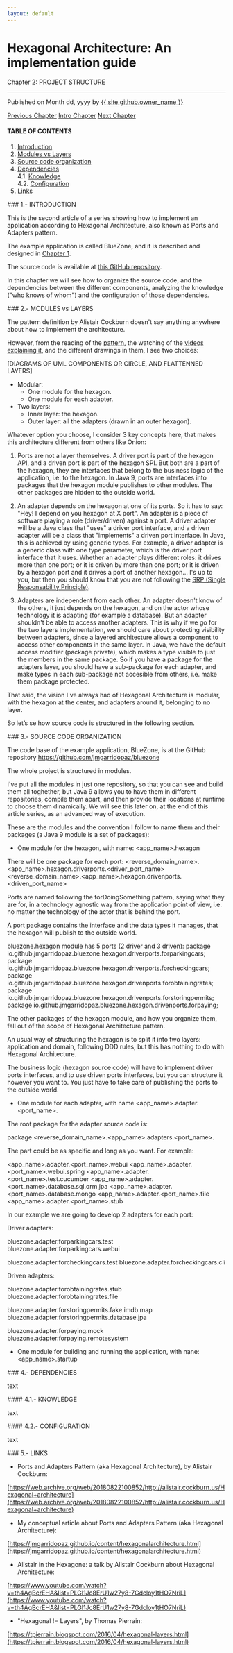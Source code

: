 ```yaml
---
layout: default
---
```


<div id="title">
<h1>Hexagonal Architecture: An implementation guide</h1>
<p>Chapter 2: PROJECT STRUCTURE</p>
<hr>
<span class="credits right">Published on Month dd, yyyy by <a href="{{ site.github.owner_url }}">{{ site.github.owner_name }}</a></span>
</div>

[Previous Chapter](https://jmgarridopaz.github.io/content/hexagonalarchitecture-ig/chapter1.html)
[Intro Chapter](https://jmgarridopaz.github.io/content/hexagonalarchitecture-ig/intro.html)
[Next Chapter](https://jmgarridopaz.github.io/content/hexagonalarchitecture-ig/chapter3.html)

#### TABLE OF CONTENTS

1. [Introduction](#tc1)
2. [Modules vs Layers](#tc2)
3. [Source code organization](#tc3)
4. [Dependencies](#tc4)  
4.1. [Knowledge](#tc4-1)  
4.2. [Configuration](#tc4-2)
5. [Links](#tc5)

<div id="tc1"></div>
### 1.- INTRODUCTION

This is the second article of a series showing how to implement an application according to Hexagonal Architecture, also known as Ports and Adapters pattern.

The example application is called BlueZone, and it is described and designed in <a target="_blank" href="https://jmgarridopaz.github.io/content/hexagonalarchitecture-ig/chapter1.html">Chapter 1</a>.

The source code is available at <a target="_blank" href="https://github.com/jmgarridopaz/bluezone">this GitHub repository</a>.

In this chapter we will see how to organize the source code, and the dependencies between the different components, analyzing the knowledge ("who knows of whom") and the configuration of those dependencies.

<div id="tc2"></div>
### 2.- MODULES vs LAYERS

The pattern definition by Alistair Cockburn doesn't say anything anywhere about how to implement the architecture.

However, from the reading of the <a target="_blank" href="https://web.archive.org/web/20180822100852/http://alistair.cockburn.us/Hexagonal+architecture">pattern</a>, the watching of the <a target="_blank" href="https://www.youtube.com/watch?v=th4AgBcrEHA&list=PLGl1Jc8ErU1w27y8-7Gdcloy1tHO7NriL">videos explaining it</a>, and the different drawings in them, I see two choices:

[DIAGRAMS OF UML COMPONENTS OR CIRCLE, AND FLATTENNED LAYERS]

* Modular:  
  - One module for the hexagon.  
  - One module for each adapter.
* Two layers:  
  - Inner layer: the hexagon.  
  - Outer layer: all the adapters (drawn in an outer hexagon).

Whatever option you choose, I consider 3 key concepts here, that makes this architecture different from others like Onion:

1. Ports are not a layer themselves. A driver port is part of the hexagon API, and a driven port is part of the hexagon SPI. But both are a part of the hexagon, they are interfaces that belong to the business logic of the application, i.e. to the hexagon. In Java 9, ports are interfaces into packages that the hexagon module publishes to other modules. The other packages are hidden to the outside world.

2. An adapter depends on the hexagon at one of its ports. So it has to say: "Hey! I depend on you hexagon at X port". An adapter is a piece of software playing a role (driver/driven) against a port. A driver adapter will be a Java class that "uses" a driver port interface, and a driven adapter will be a class that "implements" a driven port interface. In Java, this is achieved by using generic types. For example, a driver adapter is a generic class with one type parameter, which is the driver port interface that it uses. Whether an adapter plays different roles: it drives more than one port; or it is driven by more than one port; or it is driven by a hexagon port and it drives a port of another hexagon... I's up to you, but then you should know that you are not following the <a target="_blank" href="https://en.wikipedia.org/wiki/Single_responsibility_principle">SRP (Single Responsability Principle)</a>.

3. Adapters are independent from each other. An adapter doesn't know of the others, it just depends on the hexagon, and on the actor whose technology it is adapting (for example a database). But an adapter shouldn't be able to access another adapters. This is why if we go for the two layers implementation, we should care about protecting visibility between adapters, since a layered architecture allows a component to access other components in the same layer. In Java, we have the default access modifier (package private), which makes a type visible to just the members in the same package. So if you have a package for the adapters layer, you should have a sub-package for each adapter, and make types in each sub-package not accesible from others, i.e. make them package protected.

That said, the vision I've always had of Hexagonal Architecture is modular, with the hexagon at the center, and adapters around it, belonging to no layer.

So let’s se how source code is structured in the following section.

<div id="tc3"></div>
### 3.- SOURCE CODE ORGANIZATION

The code base of the example application, BlueZone, is at the GitHub repository https://github.com/jmgarridopaz/bluezone

The whole project is structured in modules.

I've put all the modules in just one repository, so that you can see and build them all toghether, but Java 9 allows you to have them in different repositories, compile them apart, and then provide their locations at runtime to choose them dinamically. We will see this later on, at the end of this article series, as an advanced way of execution.

These are the modules and the convention I follow to name them and their packages (a Java 9 module is a set of packages):

* One module for the hexagon, with name: <app_name>.hexagon

There will be one package for each port:
  <reverse_domain_name>.<app_name>.hexagon.driverports.<driver_port_name>
	<reverse_domain_name>.<app_name>.hexagon.drivenports.<driven_port_name>

Ports are named following the forDoingSomething pattern, saying what they are for, in a technology agnostic way from the application point of view, i.e. no matter the technology of the actor that is behind the port.

A port package contains the interface and the data types it manages, that the hexagon will publish to the outside world.

bluezone.hexagon module has 5 ports (2 driver and 3 driven):
	package io.github.jmgarridopaz.bluezone.hexagon.driverports.forparkingcars;
	package io.github.jmgarridopaz.bluezone.hexagon.driverports.forcheckingcars;
	package io.github.jmgarridopaz.bluezone.hexagon.drivenports.forobtainingrates;
	package io.github.jmgarridopaz.bluezone.hexagon.drivenports.forstoringpermits;
	package io.github.jmgarridopaz.bluezone.hexagon.drivenports.forpaying;

The other packages of the hexagon module, and how you organize them, fall out of the scope of Hexagonal Architecture pattern.

An usual way of structuring the hexagon is to split it into two layers: application and domain, following DDD rules, but this has nothing to do with Hexagonal Architecture.

The business logic (hexagon source code) will have to implement driver ports interfaces, and to use driven ports interfaces, but you can structure it however you want to. You just have to take care of publishing the ports to the outside world.

* One module for each adapter, with name <app_name>.adapter.<port_name>.<technology>

The root package for the adapter source code is:

package <reverse_domain_name>.<app_name>.adapters.<port_name>.<technology>

The <technology> part could be as specific and long as you want. For example:

<app_name>.adapter.<port_name>.webui
<app_name>.adapter.<port_name>.webui.spring
<app_name>.adapter.<port_name>.test.cucumber
<app_name>.adapter.<port_name>.database.sql.orm.jpa
<app_name>.adapter.<port_name>.database.mongo
<app_name>.adapter.<port_name>.file
<app_name>.adapter.<port_name>.stub

In our example we are going to develop 2 adapters for each port:

Driver adapters:

bluezone.adapter.forparkingcars.test
bluezone.adapter.forparkingcars.webui

bluezone.adapter.forcheckingcars.test
bluezone.adapter.forcheckingcars.cli

Driven adapters:

bluezone.adapter.forobtainingrates.stub
bluezone.adapter.forobtainingrates.file

bluezone.adapter.forstoringpermits.fake.imdb.map
bluezone.adapter.forstoringpermits.database.jpa

bluezone.adapter.forpaying.mock
bluezone.adapter.forpaying.remotesystem

* One module for building and running the application, with nane: <app_name>.startup

<div id="tc4"></div>
### 4.- DEPENDENCIES

text

<div id="tc4-1"></div>
#### 4.1.- KNOWLEDGE

text

<div id="tc4-2"></div>
#### 4.2.- CONFIGURATION

text

<div id="tc5"></div>
### 5.- LINKS

* Ports and Adapters Pattern (aka Hexagonal Architecture), by Alistair Cockburn:

[https://web.archive.org/web/20180822100852/http://alistair.cockburn.us/Hexagonal+architecture](https://web.archive.org/web/20180822100852/http://alistair.cockburn.us/Hexagonal+architecture)

* My conceptual article about Ports and Adapters Pattern (aka Hexagonal Architecture):

[https://jmgarridopaz.github.io/content/hexagonalarchitecture.html](https://jmgarridopaz.github.io/content/hexagonalarchitecture.html)

* Alistair in the Hexagone: a talk by Alistair Cockburn about Hexagonal Architecture:

[https://www.youtube.com/watch?v=th4AgBcrEHA&list=PLGl1Jc8ErU1w27y8-7Gdcloy1tHO7NriL](https://www.youtube.com/watch?v=th4AgBcrEHA&list=PLGl1Jc8ErU1w27y8-7Gdcloy1tHO7NriL)

* "Hexagonal != Layers", by Thomas Pierrain:

[https://tpierrain.blogspot.com/2016/04/hexagonal-layers.html](https://tpierrain.blogspot.com/2016/04/hexagonal-layers.html)

<br/>

<div class="commentbox"></div>
